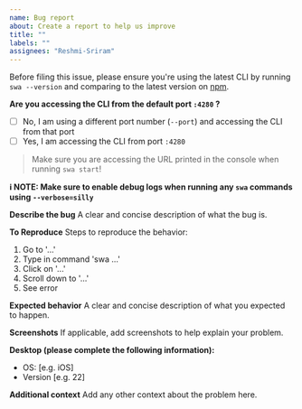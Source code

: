```yaml
---
name: Bug report
about: Create a report to help us improve
title: ""
labels: ""
assignees: "Reshmi-Sriram"
---
```


Before filing this issue, please ensure you're using the latest CLI by running `swa --version` and comparing to the latest version on [npm](https://www.npmjs.com/package/@azure/static-web-apps-cli).


**Are you accessing the CLI from the default port `:4280` ?**

- [ ] No, I am using a different port number (`--port`) and accessing the CLI from that port
- [ ] Yes, I am accessing the CLI from port `:4280`

> Make sure you are accessing the URL printed in the console when running `swa start`!

**ℹ️ NOTE: Make sure to enable debug logs when running any `swa` commands using `--verbose=silly`**


**Describe the bug**
A clear and concise description of what the bug is.


**To Reproduce**
Steps to reproduce the behavior:

1. Go to '...'
2. Type in command 'swa ...'
3. Click on '...'
4. Scroll down to '...'
5. See error


**Expected behavior**
A clear and concise description of what you expected to happen.


**Screenshots**
If applicable, add screenshots to help explain your problem.


**Desktop (please complete the following information):**

- OS: [e.g. iOS]
- Version [e.g. 22]


**Additional context**
Add any other context about the problem here.

